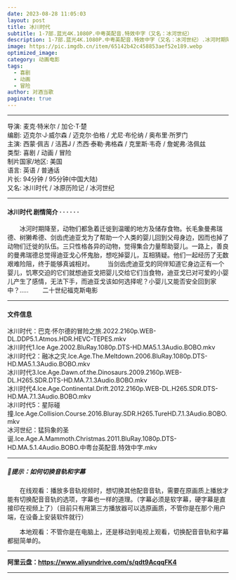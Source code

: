 ```yaml
---
date: 2023-08-28 11:05:03
layout: post
title: 冰川时代
subtitle: 1-7部.蓝光4K.1080P.中粤英配音.特效中字（又名：冰河世纪）
description: 1-7部.蓝光4K.1080P.中粤英配音.特效中字（又名：冰河世纪）.冰河时期降至，动物们都急着迁徙到温暖的地方及储存食物。长毛象曼弗瑞德、树獭希德、剑齿虎迪亚戈为了帮助一个人类的婴儿回到父母身边，因而也掉了动物们迁徙的队伍...
image: https://pic.imgdb.cn/item/65142b42c458853aef52e189.webp
optimized_image: 
category: 动画电影
tags:
  - 喜剧
  - 动画
  - 冒险
author: 对酒当歌
paginate: true
---
```


---

导演: 麦克·特米尔 / 加仑·T·楚  
编剧: 迈克尔·J·威尔森 / 迈克尔·伯格 / 尤尼·布伦纳 / 奥布里·所罗门  
主演: 西蒙·佩吉 / 洁茜J / 杰西·泰勒·弗格森 / 克里斯·韦奇 / 詹妮弗·洛佩兹  
类型: 喜剧 / 动画 / 冒险  
制片国家/地区: 美国  
语言: 英语 / 普通话  
片长: 94分钟 / 95分钟(中国大陆)  
又名: 冰川时代 / 冰原历险记 / 冰河世纪  

---

#### 冰川时代 剧情简介 · · · · · ·

　　冰河时期降至，动物们都急着迁徙到温暖的地方及储存食物。长毛象曼弗瑞德、树獭希德、剑齿虎迪亚戈为了帮助一个人类的婴儿回到父母身边，因而也掉了动物们迁徙的队伍。三只性格各异的动物，觉得集合力量帮助婴儿。一路上，善良的曼弗瑞德总觉得迪亚戈心怀鬼胎，想吃掉婴儿，互相猜疑。他们一起经历了无数艰难险阻，终于能够真诚相对。
　　当剑齿虎迪亚戈的同伴知道它身边正有一个婴儿，饥寒交迫的它们就想迪亚戈把婴儿交给它们当食物，迪亚戈已对可爱的小婴儿产生了感情，无法下手，而迪亚戈该如何选择呢？小婴儿又能否安全回到家中？.....
　　二十世纪福克斯电影

---

#### 文件信息

冰川时代：巴克·怀尔德的冒险之旅.2022.2160p.WEB-DL.DDP5.1.Atmos.HDR.HEVC-TEPES.mkv  
冰川时代1.Ice Age.2002.BluRay.1080p.DTS-HD.MA5.1.3Audio.BOBO.mkv  
冰川时代2：融冰之灾.Ice.Age.The.Meltdown.2006.BluRay.1080p.DTS-HD.MA5.1.3Audio.BOBO.mkv  
冰川时代3.Ice.Age.Dawn.of.the.Dinosaurs.2009.2160p.WEB-DL.H265.SDR.DTS-HD.MA.7.1.3Audio.BOBO.mkv  
冰川时代4.Ice.Age.Continental.Drift.2012.2160p.WEB-DL.H265.SDR.DTS-HD.MA.7.1.3Audio.BOBO.mkv  
冰川时代5：星际碰撞.Ice.Age.Collision.Course.2016.Bluray.SDR.H265.TureHD.7.1.3Audio.BOBO.mkv  
冰河世纪：猛犸象的圣诞.Ice.Age.A.Mammoth.Christmas.2011.BluRay.1080p.DTS-HD.MA.5.1.4Audio.BOBO.中粤台英配音.特效中字.mkv  

---

##### 🔔提示：如何切换音轨和字幕

　　在线观看：播放多音轨视频时，想切换其他配音音轨，需要在原画质上播放才能有切换配音音轨的选项，字幕也一样的道理。（字幕必须是软字幕，硬字幕是直接印在视频上了）（目前只有用第三方播放器可以选原画质，不管你是在那个用户端，在设备上安装软件就行）

　　本地观看：不管你是在电脑上，还是移动到电视上观看，切换配音音轨和字幕都挺简单的。

---

**阿里云盘：<https://www.aliyundrive.com/s/qdt9AcqqFK4>**

---
